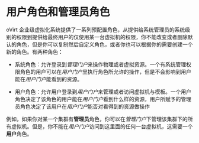 # 用户角色和管理员角色

oVirt 企业级虚拟化系统提供了一系列预配置角色，从提供给系统管理员的系统级别的权限到提供给最终用户的仅使用某一台虚拟机的权限，你不能改变或者删除默认的角色，但是你可以复制然后自定义角色，或者你也可以根据你的需要创建一个新的角色。有两种角色：

* 系统角色：允许登录到*管理门户*来操作物理或者虚拟资源。一个有系统管理权限角色的用户可以在*用户门户*里执行角色所允许的操作，但是不会影响到用户能在*用户门户*能看到的资源。

* 用户角色：允许用户登录到*用户门户*来管理或者访问虚拟机与模板。一个用户角色决定了该角色的用户能在*用户门户*看到什么样的资源，用户所赋予的管理员角色决定了该用户在*用户门户*能否对看得到的资源做操作


例如，如果你对某一个集群有**管理员**角色，你可以在*管理门户*下管理该集群下的所有虚拟机。但是，你不能在*用户门户*访问到这里面的任何一台虚拟机，这需要一个**用户**角色。

